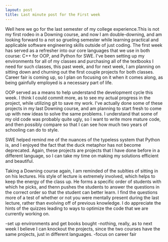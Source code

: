 ```yaml
---
layout: post
title: Last minute post for the First week
---
```


Well here we go for the last semester of my college experience.This is not my first rodeo in a Downing course, and now I am double-downing, and am looking forward to a not so grueling semester while learning practical and applicable software engineering skills outside of just coding. The first week has served as a refresher into our core languages that we use in both course: C++ for OOP, and Python for SWE. I've been setting up my environments for all of my classes and purchasing all of the textbooks I need for such classes, this past week, and for next week, I am planning on sitting down and churning out the first couple projects for both classes. Career fair is coming up, so I plan on focusing on it when it comes along, as being gainfully employed is a necessary part of life. 

  OOP served as a means to help understand the development cycle this week. I think I could commit more, as to see my actual progress in the project, while utilizing git to save my work. I've actually done some of these projects in my last Downing course, and am planning to start fresh to come up with new ideas to solve the same problems. I understand that some of my old code was probably quite ugly, so I want to write more mature code, and then possibly compare so that I can see how much two years of schooling can do to style. 
  
  SWE helped remind me of the nuances of the typeless system that Python is, and I enjoyed the fact that the duck metaphor has not become deprecated. Again, these projects are projects that I have done before in a different language, so I can take my time on making my solutions efficient and beautiful.  
  
  Taking a Downing course again, I am reminded of the sublties of sitting in on his lectures. His style of lecture is extremely involved, which helps to keep the energy of the class up. He forms a specific order of students with which he picks, and thenn pushes the students to answer the questions in the correct order so that the student can better learn. I find the questions more of a test of whether or not you were mentally present during the last lecture, rather than evolving off of previous knowledge. I do appreciate the hints of the quizzes leading to ways to optimize the code that we are currently working on. 
  
  -set up environments and get books bought
  -nothing, really, as to next week I believe I can knockout the projects, since the two courses have the same projects, just in different languages.
  -focus on career fair
